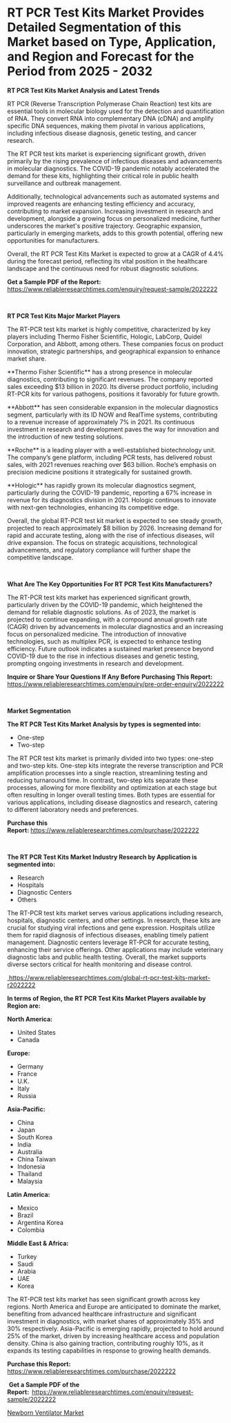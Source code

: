 <p><h1>RT PCR Test Kits Market Provides Detailed Segmentation of this Market based on Type, Application, and Region and Forecast for the Period from 2025 - 2032</h1></p><p><strong>RT PCR Test Kits Market Analysis and Latest Trends</strong></p>
<p><p>RT PCR (Reverse Transcription Polymerase Chain Reaction) test kits are essential tools in molecular biology used for the detection and quantification of RNA. They convert RNA into complementary DNA (cDNA) and amplify specific DNA sequences, making them pivotal in various applications, including infectious disease diagnosis, genetic testing, and cancer research. </p><p>The RT PCR test kits market is experiencing significant growth, driven primarily by the rising prevalence of infectious diseases and advancements in molecular diagnostics. The COVID-19 pandemic notably accelerated the demand for these kits, highlighting their critical role in public health surveillance and outbreak management. </p><p>Additionally, technological advancements such as automated systems and improved reagents are enhancing testing efficiency and accuracy, contributing to market expansion. Increasing investment in research and development, alongside a growing focus on personalized medicine, further underscores the market's positive trajectory. Geographic expansion, particularly in emerging markets, adds to this growth potential, offering new opportunities for manufacturers. </p><p>Overall, the RT PCR Test Kits Market is expected to grow at a CAGR of 4.4% during the forecast period, reflecting its vital position in the healthcare landscape and the continuous need for robust diagnostic solutions.</p></p>
<p><strong>Get a Sample PDF of the Report:&nbsp;</strong> <a href="https://www.reliableresearchtimes.com/enquiry/request-sample/2022222?utm_campaign=3068&utm_medium=2&utm_source=Github&utm_content=ia&utm_term=04032025&utm_id=rt-pcr-test-kits">https://www.reliableresearchtimes.com/enquiry/request-sample/2022222</a></p>
<p>&nbsp;</p>
<p><strong>RT PCR Test Kits Major Market Players</strong></p>
<p><p>The RT-PCR test kits market is highly competitive, characterized by key players including Thermo Fisher Scientific, Hologic, LabCorp, Quidel Corporation, and Abbott, among others. These companies focus on product innovation, strategic partnerships, and geographical expansion to enhance market share.</p><p>**Thermo Fisher Scientific** has a strong presence in molecular diagnostics, contributing to significant revenues. The company reported sales exceeding $13 billion in 2020. Its diverse product portfolio, including RT-PCR kits for various pathogens, positions it favorably for future growth.</p><p>**Abbott** has seen considerable expansion in the molecular diagnostics segment, particularly with its ID NOW and RealTime systems, contributing to a revenue increase of approximately 7% in 2021. Its continuous investment in research and development paves the way for innovation and the introduction of new testing solutions.</p><p>**Roche** is a leading player with a well-established biotechnology unit. The company’s gene platform, including PCR tests, has delivered robust sales, with 2021 revenues reaching over $63 billion. Roche’s emphasis on precision medicine positions it strategically for sustained growth.</p><p>**Hologic** has rapidly grown its molecular diagnostics segment, particularly during the COVID-19 pandemic, reporting a 67% increase in revenue for its diagnostics division in 2021. Hologic continues to innovate with next-gen technologies, enhancing its competitive edge.</p><p>Overall, the global RT-PCR test kit market is expected to see steady growth, projected to reach approximately $8 billion by 2026. Increasing demand for rapid and accurate testing, along with the rise of infectious diseases, will drive expansion. The focus on strategic acquisitions, technological advancements, and regulatory compliance will further shape the competitive landscape.</p></p>
<p>&nbsp;</p>
<p><strong>What Are The Key Opportunities For RT PCR Test Kits Manufacturers?</strong></p>
<p><p>The RT-PCR test kits market has experienced significant growth, particularly driven by the COVID-19 pandemic, which heightened the demand for reliable diagnostic solutions. As of 2023, the market is projected to continue expanding, with a compound annual growth rate (CAGR) driven by advancements in molecular diagnostics and an increasing focus on personalized medicine. The introduction of innovative technologies, such as multiplex PCR, is expected to enhance testing efficiency. Future outlook indicates a sustained market presence beyond COVID-19 due to the rise in infectious diseases and genetic testing, prompting ongoing investments in research and development.</p></p>
<p><strong>Inquire or Share Your Questions If Any Before Purchasing This Report:</strong> <a href="https://www.reliableresearchtimes.com/enquiry/pre-order-enquiry/2022222?utm_campaign=3068&utm_medium=2&utm_source=Github&utm_content=ia&utm_term=04032025&utm_id=rt-pcr-test-kits">https://www.reliableresearchtimes.com/enquiry/pre-order-enquiry/2022222</a></p>
<p>&nbsp;</p>
<p><strong>Market Segmentation</strong></p>
<p><strong>The RT PCR Test Kits Market Analysis by types is segmented into:</strong></p>
<p><ul><li>One-step</li><li>Two-step</li></ul></p>
<p><p>The RT PCR test kits market is primarily divided into two types: one-step and two-step kits. One-step kits integrate the reverse transcription and PCR amplification processes into a single reaction, streamlining testing and reducing turnaround time. In contrast, two-step kits separate these processes, allowing for more flexibility and optimization at each stage but often resulting in longer overall testing times. Both types are essential for various applications, including disease diagnostics and research, catering to different laboratory needs and preferences.</p></p>
<p><strong>Purchase this Report:&nbsp;</strong><a href="https://www.reliableresearchtimes.com/purchase/2022222?utm_campaign=3068&utm_medium=2&utm_source=Github&utm_content=ia&utm_term=04032025&utm_id=rt-pcr-test-kits">https://www.reliableresearchtimes.com/purchase/2022222</a></p>
<p>&nbsp;</p>
<p><strong>The RT PCR Test Kits Market Industry Research by Application is segmented into:</strong></p>
<p><ul><li>Research</li><li>Hospitals</li><li>Diagnostic Centers</li><li>Others</li></ul></p>
<p><p>The RT-PCR test kits market serves various applications including research, hospitals, diagnostic centers, and other settings. In research, these kits are crucial for studying viral infections and gene expression. Hospitals utilize them for rapid diagnosis of infectious diseases, enabling timely patient management. Diagnostic centers leverage RT-PCR for accurate testing, enhancing their service offerings. Other applications may include veterinary diagnostic labs and public health testing. Overall, the market supports diverse sectors critical for health monitoring and disease control.</p></p>
<p><a href="https://www.reliableresearchtimes.com/global-rt-pcr-test-kits-market-r2022222?utm_campaign=3068&utm_medium=2&utm_source=Github&utm_content=ia&utm_term=04032025&utm_id=rt-pcr-test-kits">&nbsp;https://www.reliableresearchtimes.com/global-rt-pcr-test-kits-market-r2022222</a></p>
<p><strong>In terms of Region, the RT PCR Test Kits Market Players available by Region are:</strong></p>
<p>
    <p> <strong> North America: </strong>
        <ul>
            <li>United States</li>
            <li>Canada</li>
        </ul>
        </p> 
    <p> <strong> Europe: </strong>
        <ul>
            <li>Germany</li>
            <li>France</li>
            <li>U.K.</li>
            <li>Italy</li>
            <li>Russia</li>
        </ul>
        </p> 
    <p> <strong> Asia-Pacific: </strong>
        <ul>
            <li>China</li>
            <li>Japan</li>
            <li>South Korea</li>
            <li>India</li>
            <li>Australia</li>
            <li>China Taiwan</li>
            <li>Indonesia</li>
            <li>Thailand</li>
            <li>Malaysia</li>
        </ul>
        </p> 
    <p> <strong> Latin America: </strong>
        <ul>
            <li>Mexico</li>
            <li>Brazil</li>
            <li>Argentina Korea</li>
            <li>Colombia</li>
        </ul>
        </p> 
    <p> <strong> Middle East & Africa: </strong>
        <ul>
            <li>Turkey</li>
            <li>Saudi</li>
            <li>Arabia</li>
            <li>UAE</li>
            <li>Korea</li>
        </ul>
    </p>
    </p>
<p><p>The RT-PCR test kits market has seen significant growth across key regions. North America and Europe are anticipated to dominate the market, benefiting from advanced healthcare infrastructure and significant investment in diagnostics, with market shares of approximately 35% and 30% respectively. Asia-Pacific is emerging rapidly, projected to hold around 25% of the market, driven by increasing healthcare access and population density. China is also gaining traction, contributing roughly 10%, as it expands its testing capabilities in response to growing health demands.</p></p>
<p><strong>Purchase this Report: </strong><a href="https://www.reliableresearchtimes.com/purchase/2022222?utm_campaign=3068&utm_medium=2&utm_source=Github&utm_content=ia&utm_term=04032025&utm_id=rt-pcr-test-kits">https://www.reliableresearchtimes.com/purchase/2022222</a></p>
<p>&nbsp;<strong>Get a Sample PDF of the Report:&nbsp;&nbsp;</strong><a href="https://www.reliableresearchtimes.com/enquiry/request-sample/2022222?utm_campaign=3068&utm_medium=2&utm_source=Github&utm_content=ia&utm_term=04032025&utm_id=rt-pcr-test-kits">https://www.reliableresearchtimes.com/enquiry/request-sample/2022222</a></p>
<p><strong></strong></p>
<p><p><a href="https://github.com/miottaredlin79/Market-Research-Report-List-1/blob/main/newborn-ventilator-market.md?utm_campaign=3068&utm_medium=2&utm_source=Github&utm_content=ia&utm_term=04032025&utm_id=rt-pcr-test-kits">Newborn Ventilator Market</a></p></p>